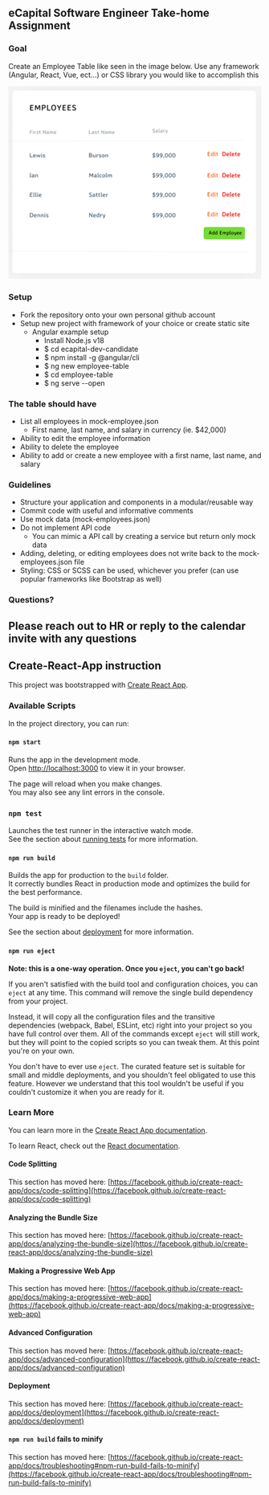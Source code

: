 ## eCapital Software Engineer Take-home Assignment #

### Goal
Create an Employee Table like seen in the image below. Use any framework (Angular, React, Vue, ect...) or CSS library you would like to accomplish this

![](display/employee-table-example.png)

### Setup ###
* Fork the repository onto your own personal github account
* Setup new project with framework of your choice or create static site
  * Angular example setup
      * Install Node.js v18
      * $ cd ecapital-dev-candidate
      * $ npm install -g @angular/cli
      * $ ng new employee-table
      * $ cd employee-table
      * $ ng serve --open

### The table should have ###
* List all employees in mock-employee.json
  * First name, last name, and salary in currency (ie. $42,000)
* Ability to edit the employee information
* Ability to delete the employee
* Ability to add or create a new employee with a first name, last name, and salary

### Guidelines ###
* Structure your application and components in a modular/reusable way
* Commit code with useful and informative comments
* Use mock data (mock-employees.json)
* Do not implement API code
  * You can mimic a API call by creating a service but return only mock data
* Adding, deleting, or editing employees does not write back to the mock-employees.json file
* Styling: CSS or SCSS can be used, whichever you prefer (can use popular frameworks like Bootstrap as well)

### Questions? ###
Please reach out to HR or reply to the calendar invite with any questions
---

## Create-React-App instruction

This project was bootstrapped with [Create React App](https://github.com/facebook/create-react-app).

### Available Scripts

In the project directory, you can run:

#### `npm start`

Runs the app in the development mode.\
Open [http://localhost:3000](http://localhost:3000) to view it in your browser.

The page will reload when you make changes.\
You may also see any lint errors in the console.

### `npm test`

Launches the test runner in the interactive watch mode.\
See the section about [running tests](https://facebook.github.io/create-react-app/docs/running-tests) for more information.

#### `npm run build`

Builds the app for production to the `build` folder.\
It correctly bundles React in production mode and optimizes the build for the best performance.

The build is minified and the filenames include the hashes.\
Your app is ready to be deployed!

See the section about [deployment](https://facebook.github.io/create-react-app/docs/deployment) for more information.

#### `npm run eject`

**Note: this is a one-way operation. Once you `eject`, you can't go back!**

If you aren't satisfied with the build tool and configuration choices, you can `eject` at any time. This command will remove the single build dependency from your project.

Instead, it will copy all the configuration files and the transitive dependencies (webpack, Babel, ESLint, etc) right into your project so you have full control over them. All of the commands except `eject` will still work, but they will point to the copied scripts so you can tweak them. At this point you're on your own.

You don't have to ever use `eject`. The curated feature set is suitable for small and middle deployments, and you shouldn't feel obligated to use this feature. However we understand that this tool wouldn't be useful if you couldn't customize it when you are ready for it.

### Learn More

You can learn more in the [Create React App documentation](https://facebook.github.io/create-react-app/docs/getting-started).

To learn React, check out the [React documentation](https://reactjs.org/).

#### Code Splitting

This section has moved here: [https://facebook.github.io/create-react-app/docs/code-splitting](https://facebook.github.io/create-react-app/docs/code-splitting)

#### Analyzing the Bundle Size

This section has moved here: [https://facebook.github.io/create-react-app/docs/analyzing-the-bundle-size](https://facebook.github.io/create-react-app/docs/analyzing-the-bundle-size)

#### Making a Progressive Web App

This section has moved here: [https://facebook.github.io/create-react-app/docs/making-a-progressive-web-app](https://facebook.github.io/create-react-app/docs/making-a-progressive-web-app)

#### Advanced Configuration

This section has moved here: [https://facebook.github.io/create-react-app/docs/advanced-configuration](https://facebook.github.io/create-react-app/docs/advanced-configuration)

#### Deployment

This section has moved here: [https://facebook.github.io/create-react-app/docs/deployment](https://facebook.github.io/create-react-app/docs/deployment)

#### `npm run build` fails to minify

This section has moved here: [https://facebook.github.io/create-react-app/docs/troubleshooting#npm-run-build-fails-to-minify](https://facebook.github.io/create-react-app/docs/troubleshooting#npm-run-build-fails-to-minify)
